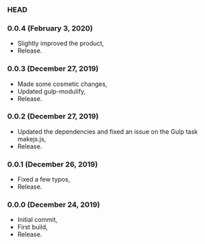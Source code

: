 ### HEAD

### 0.0.4 (February 3, 2020)

  * Slightly improved the product,
  * Release.


### 0.0.3 (December 27, 2019)

  * Made some cosmetic changes,
  * Updated gulp-modulify,
  * Release.


### 0.0.2 (December 27, 2019)

  * Updated the dependencies and fixed an issue on the Gulp task makejs.js,
  * Release.


### 0.0.1 (December 26, 2019)

  * Fixed a few typos,
  * Release.


### 0.0.0 (December 24, 2019)

  * Initial commit,
  * First build,
  * Release.

